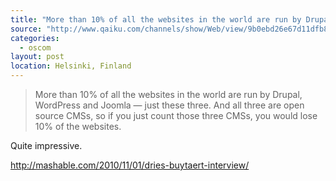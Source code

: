 ```yaml
---
title: "More than 10% of all the websites in the world are run by Drupal, WordPress and Joomla"
source: "http://www.qaiku.com/channels/show/Web/view/9b0ebd26e67d11dfb86fc9a2a8fefa33fa33/"
categories:
  - oscom
layout: post
location: Helsinki, Finland
---
```

> More than 10% of all the websites in the world are run by Drupal, WordPress and Joomla — just these three. And all three are open source CMSs, so if you just count those three CMSs, you would lose 10% of the websites.

Quite impressive.

<http://mashable.com/2010/11/01/dries-buytaert-interview/>
